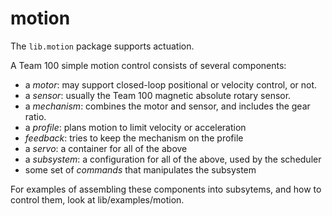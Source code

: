 # motion

The `lib.motion` package supports actuation.

A Team 100 simple motion control consists of several components:

- a _motor_:  may support closed-loop positional or velocity control, or not.
- a _sensor_: usually the Team 100 magnetic absolute rotary sensor.
- a _mechanism_: combines the motor and sensor, and includes the gear ratio. 
- a _profile_: plans motion to limit velocity or acceleration
- _feedback_: tries to keep the mechanism on the profile
- a _servo_: a container for all of the above
- a _subsystem_: a configuration for all of the above, used by the scheduler
- some set of _commands_ that manipulates the subsystem

For examples of assembling these components into subsytems, and how to control them, look at lib/examples/motion.